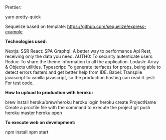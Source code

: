 Prettier:

yarn pretty-quick

Sequelize based on template:
https://github.com/sequelize/express-example

**Technologies used:**

Nextjs: SSR
React: SPA
Graphql: A better way to performance Api Rest, receiving only the data you need.
AUTH0: To security autenticate users.
Redux: To share the theme information to all the application.
Lodash: Array & Objects utilities.
Typescript: To generate iterfaces for props, being able to detect errors fasters and get better help from IDE.
Babel: Transpile javascript to vanilla javascript, so the production hosting can read it.
jest: For test code.

**How to upload to production with heroku:**

brew install heroku/brew/heroku
heroku login
heroku create ProjectName
Create a procfile file with the command to execute the project
git push heroku master
heroku open

**To execute web on development:**

npm install
npm start
